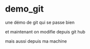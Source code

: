 # demo_git
une démo de git qui se passe bien

et maintenant on modifie depuis git hub

mais aussi depuis ma machine
